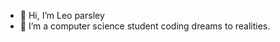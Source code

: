 - 👋 Hi, I’m Leo parsley
- 👀 I’m a computer science student coding dreams to realities. 

<!---
parsletech/parsletech is a ✨ special ✨ repository because its `README.md` (this file) appears on your GitHub profile.
You can click the Preview link to take a look at your changes.
--->
